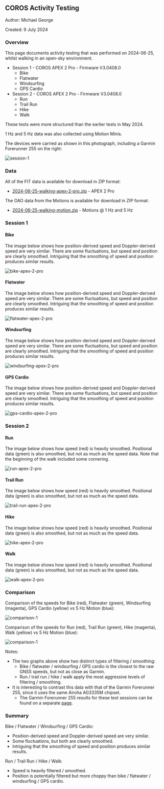 ## COROS Activity Testing

Author: Michael George

Created: 9 July 2024



### Overview

This page documents activity testing that was performed on 2024-06-25, whilst walking in an open-sky environment.

- Session 1 - COROS APEX 2 Pro - Firmware V3.0408.0
  - Bike
  - Flatwater
  - Windsurfing
  - GPS Cardio
- Session 2 - COROS APEX 2 Pro - Firmware V3.0408.0
  - Run
  - Trail Run
  - Hike
  - Walk

These tests were more structured than the earlier tests in May 2024.

1 Hz and 5 Hz data was also collected using Motion Minis.

The devices were carried as shown in this photograph, including a Garmin Forerunner 255 on the right:

![session-1](img/20240625_181034.jpg)



### Data

All of the FIT data is available for download in ZIP format:

- [2024-06-25-walking-apex-2-pro.zip](2024-06-25-walking-apex-2-pro.zip) - APEX 2 Pro

The OAO data from the Motions is available for download in ZIP format:

- [2024-06-25-walking-motion.zip](2024-06-25-walking-motion.zip) - Motions @ 1 Hz and 5 Hz



### Session 1

#### Bike

The image below shows how position-derived speed and Doppler-derived speed are very similar. There are some fluctuations, but speed and position are clearly smoothed. Intriguing that the smoothing of speed and position produces similar results.

![bike-apex-2-pro](img/1-bike-apex-2-pro.png)



#### Flatwater

The image below shows how position-derived speed and Doppler-derived speed are very similar. There are some fluctuations, but speed and position are clearly smoothed. Intriguing that the smoothing of speed and position produces similar results.

![flatwater-apex-2-pro](img/2-flatwater-apex-2-pro.png)



#### Windsurfing

The image below shows how position-derived speed and Doppler-derived speed are very similar. There are some fluctuations, but speed and position are clearly smoothed. Intriguing that the smoothing of speed and position produces similar results.

![windsurfing-apex-2-pro](img/3-windsurfing-apex-2-pro.png)



#### GPS Cardio

The image below shows how position-derived speed and Doppler-derived speed are very similar. There are some fluctuations, but speed and position are clearly smoothed. Intriguing that the smoothing of speed and position produces similar results.

![gps-cardio-apex-2-pro](img/4-gps-cardio-apex-2-pro.png)



### Session 2

#### Run

The image below shows how speed (red) is heavily smoothed. Positional data (green) is also smoothed, but not as much as the speed data. Note that the beginning of the walk included some cornering.

![run-apex-2-pro](img/5-run-apex-2-pro.png)



#### Trail Run

The image below shows how speed (red) is heavily smoothed. Positional data (green) is also smoothed, but not as much as the speed data.

![trail-run-apex-2-pro](img/6-trail-run-apex-2-pro.png)



#### Hike

The image below shows how speed (red) is heavily smoothed. Positional data (green) is also smoothed, but not as much as the speed data.

![hike-apex-2-pro](img/7-hike-apex-2-pro.png)



#### Walk

The image below shows how speed (red) is heavily smoothed. Positional data (green) is also smoothed, but not as much as the speed data.

![walk-apex-2-pro](img/8-walk-apex-2-pro.png)



### Comparison

Comparison of the speeds for Bike (red), Flatwater (green), Windsurfing (magenta), GPS Cardio (yellow) vs 5 Hz Motion (blue):

![comparison-1](img/comparison-1.png)

Comparison of the speeds for Run (red), Trail Run (green), Hike (magenta), Walk (yellow) vs 5 Hz Motion (blue):

![comparison-1](img/comparison-2.png)

Notes:

- The two graphs above show two distinct types of filtering / smoothing:
  - Bike / flatwater / windsurfing / GPS cardio is the closest to the raw GNSS speeds, but not as close as Garmin.
  - Run / trail run / hike / walk apply the most aggressive levels of filtering / smoothing.
- It is interesting to contrast this data with that of the Garmin Forerunner 255, since it uses the same Airoha AG3335M chipset.
  - The Garmin Forerunner 255 results for these test sessions can be found on a separate [page](../../../garmin/activities/walking-2024-06-25/README.md).




### Summary

Bike / Flatwater / Windsurfing / GPS Cardio:

- Position-derived speed and Doppler-derived speed are very similar.
- Some fluctuations, but both are clearly smoothed.
- Intriguing that the smoothing of speed and position produces similar results.

Run / Trail Run / Hike / Walk:

- Speed is heavily filtered / smoothed.
- Position is potentially filtered but more choppy than bike / flatwater / windsurfing / GPS cardio.
